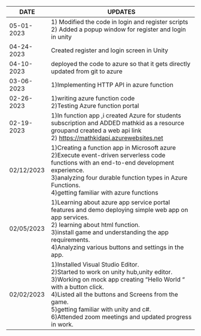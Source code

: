 | DATE  | UPDATES |
| ------------- | ------------- |
| 05-01-2023 |1) Modified the code in login and register scripts <br> 2) Added a popup window for register and login in unity|
| 04-24-2023 |Created register and login screen in Unity |
| 04-10-2023 |deployed the code to azure so that it gets directly updated from git to azure |
| 03-06-2023 | 1)Implementing HTTP API in azure function |
| 02-26-2023 | 1)writing azure function code<BR>2)Testing Azure function portal |
| 02-19-2023  | 	1)In function app ,i created Azure for students subscription and ADDED mathkid as a resource groupand created a web api link<BR>2) https://mathkidapi.azurewebsites.net  |
| 02/12/2023 | 	1)Creating a function app in Microsoft azure<BR>2)Execute event-driven serverless code functions with an end-to-end development experience.<BR>3)analyzing four durable function types in Azure Functions.<BR>4)getting familiar with azure functions|
| 02/05/2023 | 1)Learning about azure app service portal features and demo deploying simple web app on app services.<BR>2) learning about html function.<BR>3)install game and understanding the app requirements.<BR>4)Analyzing various buttons and settings in the app.  |
| 02/02/2023 |1)Installed Visual Studio Editor.<BR>2)Started to work on unity hub,unity editor.<BR>3)Working on mock app creating “Hello World “ with a button click.<BR>4)Listed all the buttons and Screens from the game.<BR>5)getting familiar with unity and c#.<BR>6)Attended zoom meetings and updated progress in work.
